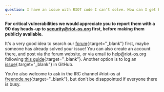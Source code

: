 ```yaml
---
question: I have an issue with RIOT code I can't solve. How can I get help?
---
```


**For critical vulnerabilities we would appreciate you to report them with a 90
day heads-up to [security@riot-os.org](mailto:security@riot-os.org) first,
before making them publicly available.**

It's a very good idea to search our
[forum](https://forum.riot-os.org){:target="_blank"} first, maybe someone has
already solved your issue! You can also create an account there, and post via
the forum website, or via email to [help@riot-os.org](mailto:help@riot-os.org)
following
[this guide](https://forum.riot-os.org/t/riot-forum-as-a-mailing-list/46){:target="_blank"}.
Another option is to log an
[issue](https://github.com/RIOT-OS/RIOT/issues/new/choose){:target="_blank"} in
GitHub.

You're also welcome to ask in the IRC channel #riot-os at
[freenode.net](http://webchat.freenode.net){:target="_blank"}, but don't be
disappointed if everyone there is busy.

